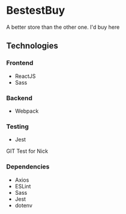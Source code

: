 # BestestBuy
A better store than the other one. I'd buy here

## Technologies

### Frontend
- ReactJS
- Sass

### Backend
- Webpack

### Testing
- Jest


GIT Test for Nick
### Dependencies
- Axios
- ESLint
- Sass
- Jest
- dotenv
